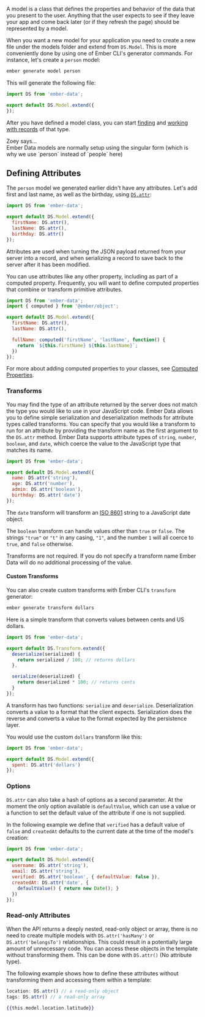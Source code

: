 A model is a class that defines the properties and behavior of the
data that you present to the user. Anything that the user expects to see
if they leave your app and come back later (or if they refresh the page)
should be represented by a model.

When you want a new model for your application you need to create a new file
under the models folder and extend from `DS.Model`. This is more conveniently
done by using one of Ember CLI's generator commands. For instance, let's create
a `person` model:

```bash
ember generate model person
```

This will generate the following file:

```javascript {data-filename=app/models/person.js}
import DS from 'ember-data';

export default DS.Model.extend({
});
```

After you have defined a model class, you can start [finding](../finding-records/)
and [working with records](../creating-updating-and-deleting-records/) of that type.

<div class="cta">
  <div class="cta-note">
    <div class="cta-note-body">
      <div class="cta-note-heading">Zoey says...</div>
      <div class="cta-note-message">
        Ember Data models are normally setup using the singular form (which is why we use `person` instead of `people` here)
      </div>
    </div>
    <img src="/images/mascots/zoey.png" role="presentation" alt="">
  </div>
</div>

## Defining Attributes

The `person` model we generated earlier didn't have any attributes. Let's
add first and last name, as well as the birthday, using [`DS.attr`](https://api.emberjs.com/ember-data/3.14/functions/@ember-data%2Fmodel/attr):

```javascript {data-filename=app/models/person.js}
import DS from 'ember-data';

export default DS.Model.extend({
  firstName: DS.attr(),
  lastName: DS.attr(),
  birthday: DS.attr()
});
```

Attributes are used when turning the JSON payload returned from your
server into a record, and when serializing a record to save back to the
server after it has been modified.

You can use attributes like any other property, including as part of a
computed property. Frequently, you will want to define computed
properties that combine or transform primitive attributes.

```javascript {data-filename=app/models/person.js}
import DS from 'ember-data';
import { computed } from '@ember/object';

export default DS.Model.extend({
  firstName: DS.attr(),
  lastName: DS.attr(),

  fullName: computed('firstName', 'lastName', function() {
    return `${this.firstName} ${this.lastName}`;
  })
});
```

For more about adding computed properties to your classes, see [Computed
Properties](../../object-model/computed-properties/).

### Transforms

You may find the type of an attribute returned by the server does not
match the type you would like to use in your JavaScript code. Ember
Data allows you to define simple serialization and deserialization
methods for attribute types called transforms. You can specify that
you would like a transform to run for an attribute by providing the
transform name as the first argument to the `DS.attr` method. Ember Data
supports attribute types of `string`, `number`, `boolean`, and `date`,
which coerce the value to the JavaScript type that matches its name.

```javascript {data-filename=app/models/person.js}
import DS from 'ember-data';

export default DS.Model.extend({
  name: DS.attr('string'),
  age: DS.attr('number'),
  admin: DS.attr('boolean'),
  birthday: DS.attr('date')
});
```

The `date` transform will transform an
[ISO 8601](https://en.wikipedia.org/wiki/ISO_8601) string to a JavaScript
date object.

The `boolean` transform can handle values other than `true` or
`false`. The strings `"true"` or `"t"` in any casing, `"1"`, and the number
`1` will all coerce to `true`, and `false` otherwise.

Transforms are not required. If you do not specify a transform name
Ember Data will do no additional processing of the value.

#### Custom Transforms

You can also create custom transforms with Ember CLI's `transform` generator:

```bash
ember generate transform dollars
```

Here is a simple transform that converts values between cents and US dollars.

```javascript {data-filename=app/transforms/dollars.js}
import DS from 'ember-data';

export default DS.Transform.extend({
  deserialize(serialized) {
    return serialized / 100; // returns dollars
  },

  serialize(deserialized) {
    return deserialized * 100; // returns cents
  }
});
```

A transform has two functions: `serialize` and `deserialize`. Deserialization
converts a value to a format that the client expects. Serialization does the
reverse and converts a value to the format expected by the persistence layer.

You would use the custom `dollars` transform like this:

```javascript {data-filename=app/models/product.js}
import DS from 'ember-data';

export default DS.Model.extend({
  spent: DS.attr('dollars')
});
```

### Options

`DS.attr` can also take a hash of options as a second parameter. At the moment
the only option available is `defaultValue`, which can use a value or a function
to set the default value of the attribute if one is not supplied.

In the following example we define that `verified` has a default value of
`false` and `createdAt` defaults to the current date at the time of the model's
creation:

```javascript {data-filename=app/models/user.js}
import DS from 'ember-data';

export default DS.Model.extend({
  username: DS.attr('string'),
  email: DS.attr('string'),
  verified: DS.attr('boolean', { defaultValue: false }),
  createdAt: DS.attr('date', {
    defaultValue() { return new Date(); }
  })
});
```

### Read-only Attributes

When the API returns a deeply nested, read-only object or array,
there is no need to create multiple models with `DS.attr('hasMany')` or `DS.attr('belongsTo')`
relationships. This could result in a potentially large amount of unnecessary
code. You can access these objects in the template without transforming them. This can be
done with `DS.attr()` (No attribute type).

The following example shows how to define these attributes without transforming them
and accessing them within a template:

```javascript
location: DS.attr() // a read-only object
tags: DS.attr() // a read-only array
```

```handlebars
{{this.model.location.latitude}}
```

<!-- eof - needed for pages that end in a code block  -->
